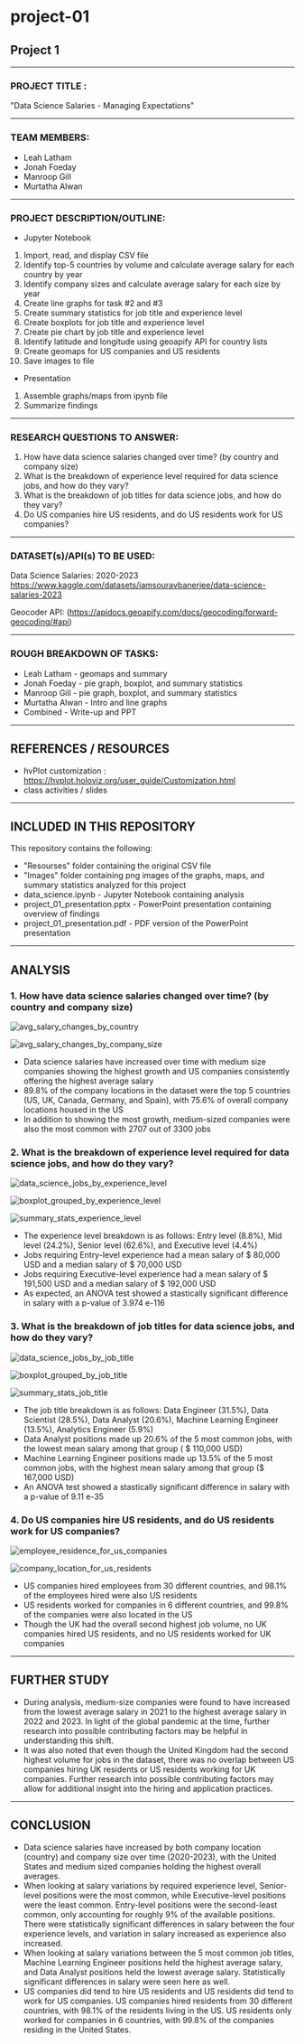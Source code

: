 # project-01
## Project 1

________________________________________________________________________

### PROJECT TITLE : 

"Data Science Salaries - Managing Expectations"

________________________________________________________________________
   
### TEAM MEMBERS:

* Leah Latham
* Jonah Foeday
* Manroop Gill
* Murtatha Alwan

________________________________________________________________________

### PROJECT DESCRIPTION/OUTLINE:  

* Jupyter Notebook
1. Import, read, and display CSV file
2. Identify top-5 countries by volume and calculate average salary for each country by year
3. Identify company sizes and calculate average salary for each size by year
4. Create line graphs for task #2 and #3
5. Create summary statistics for job title and experience level
6. Create boxplots for job title and experience level
7. Create pie chart by job title and experience level
8. Identify latitude and longitude using geoapify API for country lists
9. Create geomaps for US companies and US residents
10. Save images to file

* Presentation
1. Assemble graphs/maps from ipynb file
2. Summarize findings

________________________________________________________________________

### RESEARCH QUESTIONS TO ANSWER:

1. How have data science salaries changed over time?  (by country and company size)
2. What is the breakdown of experience level required for data science jobs, and how do they vary?
3. What is the breakdown of job titles for data science jobs, and how do they vary?
4. Do US companies hire US residents, and do US residents work for US companies?

________________________________________________________________________

### DATASET(s)/API(s) TO BE USED:

Data Science Salaries: 2020-2023 https://www.kaggle.com/datasets/iamsouravbanerjee/data-science-salaries-2023

Geocoder API: (https://apidocs.geoapify.com/docs/geocoding/forward-geocoding/#api)

________________________________________________________________________

### ROUGH BREAKDOWN OF TASKS:

* Leah Latham - geomaps and summary
* Jonah Foeday - pie graph, boxplot, and summary statistics
* Manroop Gill - pie graph, boxplot, and summary statistics
* Murtatha Alwan - Intro and line graphs
* Combined - Write-up and PPT

_________________________________________________________________________

## REFERENCES / RESOURCES

* hvPlot customization : https://hvplot.holoviz.org/user_guide/Customization.html
* class activities / slides

_________________________________________________________________________

## INCLUDED IN THIS REPOSITORY

This repository contains the following:
* "Resourses" folder containing the original CSV file
* "Images" folder containing png images of the graphs, maps, and summary statistics analyzed for this project
* data_science.ipynb - Jupyter Notebook containing analysis
* project_01_presentation.pptx - PowerPoint presentation containing overview of findings
* project_01_presentation.pdf - PDF version of the PowerPoint presentation

_________________________________________________________________________

## ANALYSIS

### 1. How have data science salaries changed over time?  (by country and company size)

![avg_salary_changes_by_country](Images/avg_salary_changes_by_country.png)

![avg_salary_changes_by_company_size](Images/avg_salary_changes_by_company_size.png)

- Data science salaries have increased over time with medium size companies showing the highest growth and US companies consistently offering the highest average salary
- 89.8% of the company locations in the dataset were the top 5 countries (US, UK, Canada, Germany, and Spain), with 75.6% of overall company locations housed in the US
- In addition to showing the most growth, medium-sized companies were also the most common with 2707 out of 3300 jobs


### 2. What is the breakdown of experience level required for data science jobs, and how do they vary?

![data_science_jobs_by_experience_level](Images/data_science_jobs_by_experience_level.png)

![boxplot_grouped_by_experience_level](Images/boxplot_grouped_by_experience_level.png)

![summary_stats_experience_level](Images/summary_stats_experience_level.png)

- The experience level breakdown is as follows: Entry level (8.8%), Mid level (24.2%), Senior level (62.6%), and Executive level (4.4%)
- Jobs requiring Entry-level experience had a mean salary of $ 80,000 USD and a median salary of $ 70,000 USD
- Jobs requiring Executive-level experience had a mean salary of $ 191,500 USD and a median salary of $ 192,000 USD
- As expected, an ANOVA test showed a stastically significant difference in salary with a p-value of 3.974 e-116


### 3. What is the breakdown of job titles for data science jobs, and how do they vary?

![data_science_jobs_by_job_title](Images/data_science_jobs_by_job_title.png)

![boxplot_grouped_by_job_title](Images/boxplot_grouped_by_job_title.png)

![summary_stats_job_title](Images/summary_stats_job_title.png)

- The job title breakdown is as follows: Data Engineer (31.5%), Data Scientist (28.5%), Data Analyst (20.6%), Machine Learning Engineer (13.5%), Analytics Engineer (5.9%)
- Data Analyst positions made up 20.6% of the 5 most common jobs, with the lowest mean salary among that group ( $ 110,000 USD)
- Machine Learning Engineer positions made up 13.5% of the 5 most common jobs, with the highest mean salary among that group ($ 167,000 USD)
- An ANOVA test showed a stastically significant difference in salary with a p-value of 9.11 e-35


### 4. Do US companies hire US residents, and do US residents work for US companies?

![employee_residence_for_us_companies](Images/employee_residence_for_us_companies.png)

![company_location_for_us_residents](Images/company_location_for_us_residents.png)

- US companies hired employees from 30 different countries, and 98.1% of the employees hired were also US residents
- US residents worked for companies in 6 different countries, and 99.8% of the companies were also located in the US
- Though the UK had the overall second highest job volume, no UK companies hired US residents, and no US residents worked for UK companies

_________________________________________________________________________

## FURTHER STUDY

- During analysis, medium-size companies were found to have increased from the lowest average salary in 2021 to the highest average salary in 2022 and 2023.  In light of the global pandemic at the time, further research into possible contributing factors may be helpful in understanding this shift.
- It was also noted that even though the United Kingdom had the second highest volume for jobs in the dataset, there was no overlap between US companies hiring UK residents or US residents working for UK companies. Further research into possible contributing factors may allow for additional insight into the hiring and application practices.

_________________________________________________________________________

## CONCLUSION 

- Data science salaries have increased by both company location (country) and company size over time (2020-2023), with the United States and medium sized companies holding the highest overall averages. 
- When looking at salary variations by required experience level, Senior-level positions were the most common, while Executive-level positions were the least common. Entry-level positions were the second-least common, only accounting for roughly 9% of the available positions. There were statistically significant differences in salary between the four experience levels, and variation in salary increased as experience also increased.
- When looking at salary variations between the 5 most common job titles, Machine Learning Engineer positions held the highest average salary, and Data Analyst positions held the lowest average salary. Statistically significant differences in salary were seen here as well.
- US companies did tend to hire US residents and US residents did tend to work for US companies. US companies hired residents from 30 different countries, with 98.1% of the residents living in the US. US residents only worked for companies in 6 countries, with 99.8% of the companies residing in the United States. 
